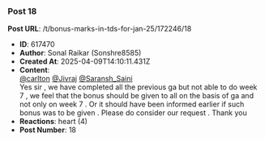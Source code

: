 ### Post 18
**Post URL**: /t/bonus-marks-in-tds-for-jan-25/172246/18
- **ID**: 617470
- **Author**: Sonal Raikar (Sonshre8585)
- **Created At**: 2025-04-09T14:10:11.431Z
- **Content**:  
  <a class="mention" href="/u/carlton">@carlton</a>  <a class="mention" href="/u/jivraj">@Jivraj</a> <a class="mention" href="/u/saransh_saini">@Saransh_Saini</a><br>
Yes sir , we have completed all the previous ga but not able to do week 7  , we feel that the bonus should be given to all on the basis of ga and not only on week 7 . Or it should have been informed earlier if such bonus was to be given . Please do consider our request . Thank you
- **Reactions**: heart (4)
- **Post Number**: 18

